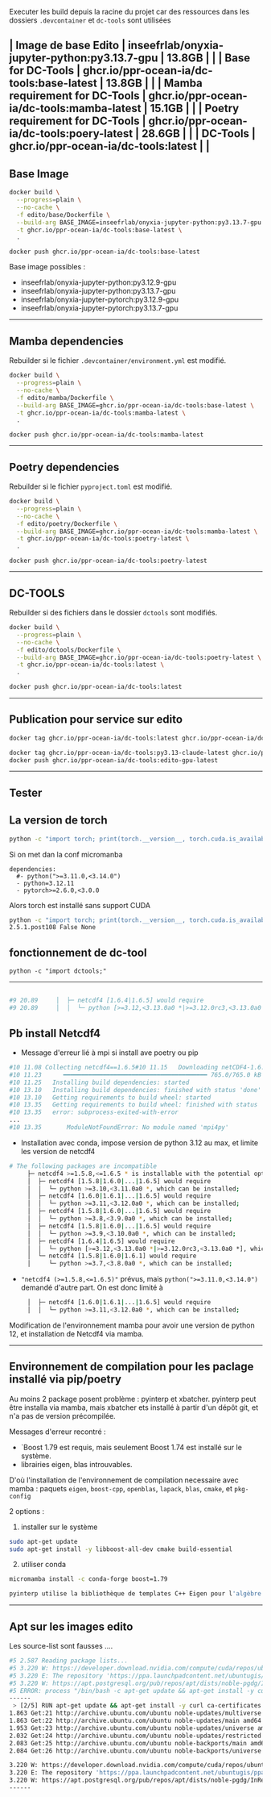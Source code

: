 

Executer les build depuis la racine du projet car des ressources dans les dossiers `.devcontainer` et `dc-tools` sont utilisées

| Image de base Edito | inseefrlab/onyxia-jupyter-python:py3.13.7-gpu | 13.8GB |
| 
| Base for DC-Tools | ghcr.io/ppr-ocean-ia/dc-tools:base-latest | 13.8GB |
| 
| Mamba requirement for DC-Tools | ghcr.io/ppr-ocean-ia/dc-tools:mamba-latest | 15.1GB |
| 
| Poetry  requirement for DC-Tools | ghcr.io/ppr-ocean-ia/dc-tools:poery-latest | 28.6GB |
| 
| DC-Tools | ghcr.io/ppr-ocean-ia/dc-tools:latest | |
---
## Base Image

``` bash
docker build \
  --progress=plain \
  --no-cache \
  -f edito/base/Dockerfile \
  --build-arg BASE_IMAGE=inseefrlab/onyxia-jupyter-python:py3.13.7-gpu \
  -t ghcr.io/ppr-ocean-ia/dc-tools:base-latest \
  .
```

```
docker push ghcr.io/ppr-ocean-ia/dc-tools:base-latest
```

Base image possibles : 

- inseefrlab/onyxia-jupyter-python:py3.12.9-gpu
- inseefrlab/onyxia-jupyter-python:py3.13.7-gpu
- inseefrlab/onyxia-jupyter-pytorch:py3.12.9-gpu
- inseefrlab/onyxia-jupyter-pytorch:py3.13.7-gpu

---
## Mamba dependencies

Rebuilder si le fichier `.devcontainer/environment.yml` est modifié.

``` bash
docker build \
  --progress=plain \
  --no-cache \
  -f edito/mamba/Dockerfile \
  --build-arg BASE_IMAGE=ghcr.io/ppr-ocean-ia/dc-tools:base-latest \
  -t ghcr.io/ppr-ocean-ia/dc-tools:mamba-latest \
  .
```

```
docker push ghcr.io/ppr-ocean-ia/dc-tools:mamba-latest
```

---
## Poetry dependencies

Rebuilder si le fichier `pyproject.toml` est modifié.

``` bash
docker build \
  --progress=plain \
  --no-cache \
  -f edito/poetry/Dockerfile \
  --build-arg BASE_IMAGE=ghcr.io/ppr-ocean-ia/dc-tools:mamba-latest \
  -t ghcr.io/ppr-ocean-ia/dc-tools:poetry-latest \
  .
```

```
docker push ghcr.io/ppr-ocean-ia/dc-tools:poetry-latest
```


---
## DC-TOOLS

Rebuilder si des fichiers dans le dossier `dctools` sont modifiés.

``` bash
docker build \
  --progress=plain \
  --no-cache \
  -f edito/dctools/Dockerfile \
  --build-arg BASE_IMAGE=ghcr.io/ppr-ocean-ia/dc-tools:poetry-latest \
  -t ghcr.io/ppr-ocean-ia/dc-tools:latest \
  .
```
``` bash
docker push ghcr.io/ppr-ocean-ia/dc-tools:latest
```
---
## Publication pour service sur edito

``` bash
docker tag ghcr.io/ppr-ocean-ia/dc-tools:latest ghcr.io/ppr-ocean-ia/dc-tools:edito-gpu-latest

docker tag ghcr.io/ppr-ocean-ia/dc-tools:py3.13-claude-latest ghcr.io/ppr-ocean-ia/dc-tools:edito-gpu-latest
docker push ghcr.io/ppr-ocean-ia/dc-tools:edito-gpu-latest
```

---
## Tester

## La version de torch
```bash
python -c "import torch; print(torch.__version__, torch.cuda.is_available(), torch.version.cuda)"
```

Si on met dan la conf micromanba
```
dependencies:
  #- python(">=3.11.0,<3.14.0")
  - python=3.12.11
  - pytorch>=2.6.0,<3.0.0
```
Alors torch est installé sans support CUDA
``` bash
python -c "import torch; print(torch.__version__, torch.cuda.is_available(), torch.version.cuda)"
2.5.1.post108 False None
```  

## fonctionnement de dc-tool
```
python -c "import dctools;"
```

---
##
``` bash
#9 20.89     │  ├─ netcdf4 [1.6.4|1.6.5] would require
#9 20.89     │  │  └─ python [>=3.12,<3.13.0a0 *|>=3.12.0rc3,<3.13.0a0 *], which can be installed;
```


## Pb install Netcdf4

- Message d'erreur lié à mpi si install ave poetry ou pip
``` bash
#10 11.08 Collecting netcdf4==1.6.5#10 11.15   Downloading netCDF4-1.6.5.tar.gz (764 kB)
#10 11.23      ━━━━━━━━━━━━━━━━━━━━━━━━━━━━━━━━━━━━━━━━ 765.0/765.0 kB 22.2 MB/s  0:00:00
#10 11.25   Installing build dependencies: started
#10 13.10   Installing build dependencies: finished with status 'done'
#10 13.10   Getting requirements to build wheel: started
#10 13.35   Getting requirements to build wheel: finished with status 'error'
#10 13.35   error: subprocess-exited-with-error
...
#10 13.35       ModuleNotFoundError: No module named 'mpi4py'
```
- Installation avec conda, impose version de python 3.12 au max, et limite les version de netcdf4
``` bash
# The following packages are incompatible
     ├─ netcdf4 >=1.5.8,<=1.6.5 * is installable with the potential options
     │  ├─ netcdf4 [1.5.8|1.6.0|...|1.6.5] would require
     │  │  └─ python >=3.10,<3.11.0a0 *, which can be installed;
     │  ├─ netcdf4 [1.6.0|1.6.1|...|1.6.5] would require
     │  │  └─ python >=3.11,<3.12.0a0 *, which can be installed;
     │  ├─ netcdf4 [1.5.8|1.6.0|...|1.6.5] would require
     │  │  └─ python >=3.8,<3.9.0a0 *, which can be installed;
     │  ├─ netcdf4 [1.5.8|1.6.0|...|1.6.5] would require
     │  │  └─ python >=3.9,<3.10.0a0 *, which can be installed;
     │  ├─ netcdf4 [1.6.4|1.6.5] would require
     │  │  └─ python [>=3.12,<3.13.0a0 *|>=3.12.0rc3,<3.13.0a0 *], which can be installed;
     │  └─ netcdf4 [1.5.8|1.6.0|1.6.1] would require
     │     └─ python >=3.7,<3.8.0a0 *, which can be installed;
```
- `"netcdf4 (>=1.5.8,<=1.6.5)"` prévus, mais `python(">=3.11.0,<3.14.0")` demandé d'autre part. On est donc limité à 
``` bash
     │  ├─ netcdf4 [1.6.0|1.6.1|...|1.6.5] would require
     │  │  └─ python >=3.11,<3.12.0a0 *, which can be installed;
```

Modification de l'environnement mamba pour avoir une version de python 12, et installation de Netcdf4 via mamba.

---
## Environnement de compilation pour les paclage installé via pip/poetry

Au moins 2 package posent problème : pyinterp et xbatcher. pyinterp peut être installa via mamba, mais xbatcher ets installé à partir d'un dépôt git, et n'a pas de version précompilée.

Messages d'erreur recontré :

- `Boost 1.79 est requis, mais seulement Boost 1.74 est installé sur le système.
- librairies eigen, blas introuvables.

D'où l'installation de l'environnement de compilation necessaire avec mamba : paquets `eigen`, `boost-cpp`, `openblas`, `lapack`, `blas`, `cmake`, et `pkg-config`


2 options :

1. installer sur le système
``` bash
sudo apt-get update
sudo apt-get install -y libboost-all-dev cmake build-essential
```
2. utiliser conda
``` bash
micromamba install -c conda-forge boost=1.79
```

``` bash
pyinterp utilise la bibliothèque de templates C++ Eigen pour l'algèbre linéaire, et le processus de compilation via cmake ne trouve pas les fichiers d'en-tête (headers) d'Eigen3 sur votre système de construction (l'image Docker builder).
```

---
## Apt sur les images edito

Les source-list sont fausses ....
``` bash
#5 2.587 Reading package lists...
#5 3.220 W: https://developer.download.nvidia.com/compute/cuda/repos/ubuntu2404/x86_64/InRelease: Key is stored in legacy trusted.gpg keyring (/etc/apt/trusted.gpg), see the DEPRECATION section in apt-key(8) for details.
#5 3.220 E: The repository 'https://ppa.launchpadcontent.net/ubuntugis/ppa/ubuntu noble Release' does not have a Release file.
#5 3.220 W: https://apt.postgresql.org/pub/repos/apt/dists/noble-pgdg/InRelease: Key is stored in legacy trusted.gpg keyring (/etc/apt/trusted.gpg), see the DEPRECATION section in apt-key(8) for details.
#5 ERROR: process "/bin/bash -c apt-get update && apt-get install -y curl ca-certificates     && rm -rf /var/lib/apt/lists/*" did not complete successfully: exit code: 100
------
 > [2/5] RUN apt-get update && apt-get install -y curl ca-certificates     && rm -rf /var/lib/apt/lists/*:
1.863 Get:21 http://archive.ubuntu.com/ubuntu noble-updates/multiverse amd64 Packages [38.9 kB]
1.863 Get:22 http://archive.ubuntu.com/ubuntu noble-updates/main amd64 Packages [1,828 kB]
1.953 Get:23 http://archive.ubuntu.com/ubuntu noble-updates/universe amd64 Packages [1,923 kB]
2.032 Get:24 http://archive.ubuntu.com/ubuntu noble-updates/restricted amd64 Packages [2,483 kB]
2.083 Get:25 http://archive.ubuntu.com/ubuntu noble-backports/main amd64 Packages [49.4 kB]
2.084 Get:26 http://archive.ubuntu.com/ubuntu noble-backports/universe amd64 Packages [33.9 kB]

3.220 W: https://developer.download.nvidia.com/compute/cuda/repos/ubuntu2404/x86_64/InRelease: Key is stored in legacy trusted.gpg keyring (/etc/apt/trusted.gpg), see the DEPRECATION section in apt-key(8) for details.
3.220 E: The repository 'https://ppa.launchpadcontent.net/ubuntugis/ppa/ubuntu noble Release' does not have a Release file.
3.220 W: https://apt.postgresql.org/pub/repos/apt/dists/noble-pgdg/InRelease: Key is stored in legacy trusted.gpg keyring (/etc/apt/trusted.gpg), see the DEPRECATION section in apt-key(8) for details.
------

```